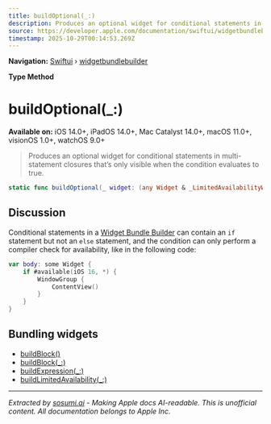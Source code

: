 ```yaml
---
title: buildOptional(_:)
description: Produces an optional widget for conditional statements in multi-statement closures that’s only visible when the condition evaluates to true.
source: https://developer.apple.com/documentation/swiftui/widgetbundlebuilder/buildoptional(_:)
timestamp: 2025-10-29T00:14:53.269Z
---
```


**Navigation:** [Swiftui](/documentation/swiftui) › [widgetbundlebuilder](/documentation/swiftui/widgetbundlebuilder)

**Type Method**

# buildOptional(_:)

**Available on:** iOS 14.0+, iPadOS 14.0+, Mac Catalyst 14.0+, macOS 11.0+, visionOS 1.0+, watchOS 9.0+

> Produces an optional widget for conditional statements in multi-statement closures that’s only visible when the condition evaluates to true.

```swift
static func buildOptional(_ widget: (any Widget & _LimitedAvailabilityWidgetMarker)?) -> some Widget
```

## Discussion

Conditional statements in a [Widget Bundle Builder](/documentation/swiftui/widgetbundlebuilder) can contain an `if` statement but not an `else` statement, and the condition can only perform a compiler check for availability, like in the following code:

```swift
var body: some Widget {
    if #available(iOS 16, *) {
        WindowGroup {
            ContentView()
        }
    }
}
```

## Bundling widgets

- [buildBlock()](/documentation/swiftui/widgetbundlebuilder/buildblock())
- [buildBlock(_:)](/documentation/swiftui/widgetbundlebuilder/buildblock(_:))
- [buildExpression(_:)](/documentation/swiftui/widgetbundlebuilder/buildexpression(_:))
- [buildLimitedAvailability(_:)](/documentation/swiftui/widgetbundlebuilder/buildlimitedavailability(_:))

---

*Extracted by [sosumi.ai](https://sosumi.ai) - Making Apple docs AI-readable.*
*This is unofficial content. All documentation belongs to Apple Inc.*
